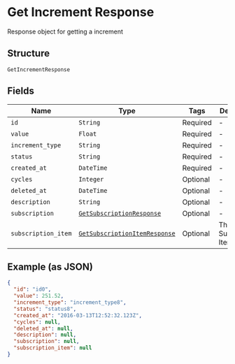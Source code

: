 
# Get Increment Response

Response object for getting a increment

## Structure

`GetIncrementResponse`

## Fields

| Name | Type | Tags | Description |
|  --- | --- | --- | --- |
| `id` | `String` | Required | - |
| `value` | `Float` | Required | - |
| `increment_type` | `String` | Required | - |
| `status` | `String` | Required | - |
| `created_at` | `DateTime` | Required | - |
| `cycles` | `Integer` | Optional | - |
| `deleted_at` | `DateTime` | Optional | - |
| `description` | `String` | Optional | - |
| `subscription` | [`GetSubscriptionResponse`](/doc/models/get-subscription-response.md) | Optional | - |
| `subscription_item` | [`GetSubscriptionItemResponse`](/doc/models/get-subscription-item-response.md) | Optional | The Subscription Item |

## Example (as JSON)

```json
{
  "id": "id0",
  "value": 251.52,
  "increment_type": "increment_type8",
  "status": "status8",
  "created_at": "2016-03-13T12:52:32.123Z",
  "cycles": null,
  "deleted_at": null,
  "description": null,
  "subscription": null,
  "subscription_item": null
}
```

